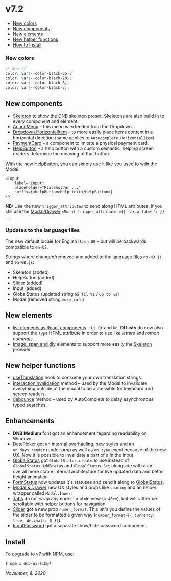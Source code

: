 # v7.2

- [New colors](#new-colors)
- [New components](#new-components)
- [New elements](#new-elements)
- [New helper functions](#new-helper-functions)
- [How to Install](#install)

### New colors

```css
/* New */
color: var(--color-black-55);
color: var(--color-black-20);
color: var(--color-black-8);
color: var(--color-black-3);
```

## New components

- [Skeleton](/uilib/components/skeleton) to show the DNB skeleton preset. Skeletons are also build in to every component and element.
- [ActionMenu](/uilib/components/dropdown#dropdown-action_menu) – this menu is extended from the Dropdown.
- [Dropdown.HorizontalItem](/uilib/components/dropdown/demos#dropdown-item-content-directions) – to more easily place items content in a horizontal direction (same applies to `Autocomplete.HorizontalItem`).
- [PaymentCard](/uilib/patterns/payment-card) – a component to imitate a physical payment card.
- [HelpButton](/uilib/components/help-button) – a help button with a custom semantic, helping screen readers determine the meaning of that button.

With the new [HelpButton](/uilib/components/help-button), you can simply use it like you used to with the Modal.

```
<Input
	label="Input"
	placeholder="Placeholder ..."
	suffix={<HelpButton>Help text</HelpButton>}
/>
```

**NB:** Use the new `trigger_attributes` to send along HTML attributes, if you still use the [Modal/Drawer](/uilib/components/modal) `<Modal trigger_attributes={{ 'aria-label': }} ...`.

### Updates to the language files

The new default locale for English is: `en-GB` – but will be backwards compatible to `en-US`.

Strings where changed/removed and added to the [language files](/uilib/usage/customisation/localization) `nb-NO.js` and `en-GB.js`:

- Skeleton (added)
- HelpButton (added)
- Slider (added)
- Input (added)
- GlobalStatus (updated string `Gå til %s` / `Go to %s`)
- Modal (removed string `more_info`)

## New elements

- [list elements as React components](/uilib/elements/lists) – `Li`, `Dt` and `Dd`. **Ol Lists** do now also support the `type` HTML attribute in order to use like _letters_ and _roman numerals_.
- [Image, span and div](/uilib/elements) elements to support more easily the [Skeleton](/uilib/components/skeleton) provider.

## New helper functions

- [useTranslation](/usage/customisation/localization#how-to-use-your-own-translation-strings) hook to consume your own translation strings.
- [InteractionInvalidation](/uilib/helpers/functions) method – used by the Modal to invalidate everything outside of the modal to be accessible for keyboard and screen readers.
- [debounce](/uilib/helpers/functions) method – used by AutoComplete to delay asynchronous typed searches.

## Enhancements

- **DNB Medium** font got an enhancement regarding readability on Windows.
- [DatePicker](/uilib/components/date-picker) got an internal overhauling, new styles and an `on_days_render` render prop as well as `on_type` event because of the new UX. Now it is possible to invalidate a part of a in the input.
- [GlobalStatus](/uilib/components/global-status) got `GlobalStatus.create` to use instead of `GlobalStatus.AddStatus` and `GlobalStatus.Set` alongside with a an overall more stable internal architecture for live updated data and better height animation.
- [FormStatus](/uilib/components/form-status) now updates it's statuses and send it along to [GlobalStatus](/uilib/components/global-status).
- [Modal & Drawer](/uilib/components/modal) new UX styles and props like `spacing` and an helper wrapper called `Modal.Inner`.
- [Tabs](/uilib/components/tabs) do not wrap anymore in mobile view (`< 40em`), but will rather be scrollable with helper buttons for navigation.
- [Slider](/uilib/components/slider) got a new prop `numer_format`. This let's you define the values of the slider to be formatted a given way (`number_format={{ currency: true, decimals: 0 }}`).
- [InputPassword](/uilib/components/input#input-password-type) got a separate show/hide password component.

## Install

To upgrade to v7 with NPM, use:

```bash
$ npm i dnb-ui-lib@7
```

_November, 8. 2020_
